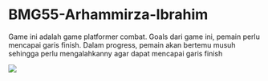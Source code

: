 # BMG55-Arhammirza-Ibrahim

Game ini adalah game platformer combat. Goals dari game ini, pemain perlu mencapai garis finish. Dalam progress, pemain akan bertemu musuh sehingga perlu mengalahkanny agar dapat mencapai garis finish

![](https://media.giphy.com/media/ZkSH56qWwGiNbbpbSn/giphy.gif)

